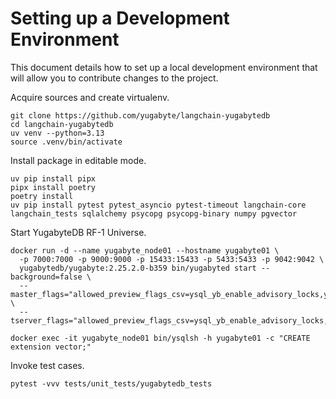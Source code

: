 # Setting up a Development Environment

This document details how to set up a local development environment that will
allow you to contribute changes to the project.

Acquire sources and create virtualenv.
```shell
git clone https://github.com/yugabyte/langchain-yugabytedb
cd langchain-yugabytedb
uv venv --python=3.13
source .venv/bin/activate
```

Install package in editable mode.
```shell
uv pip install pipx  
pipx install poetry
poetry install
uv pip install pytest pytest_asyncio pytest-timeout langchain-core langchain_tests sqlalchemy psycopg psycopg-binary numpy pgvector
```

Start YugabyteDB RF-1 Universe.
```shell
docker run -d --name yugabyte_node01 --hostname yugabyte01 \
  -p 7000:7000 -p 9000:9000 -p 15433:15433 -p 5433:5433 -p 9042:9042 \
  yugabytedb/yugabyte:2.25.2.0-b359 bin/yugabyted start --background=false \
  --master_flags="allowed_preview_flags_csv=ysql_yb_enable_advisory_locks,ysql_yb_enable_advisory_locks=true" \
  --tserver_flags="allowed_preview_flags_csv=ysql_yb_enable_advisory_locks,ysql_yb_enable_advisory_locks=true"

docker exec -it yugabyte_node01 bin/ysqlsh -h yugabyte01 -c "CREATE extension vector;"
```

Invoke test cases.
```shell
pytest -vvv tests/unit_tests/yugabytedb_tests
```
